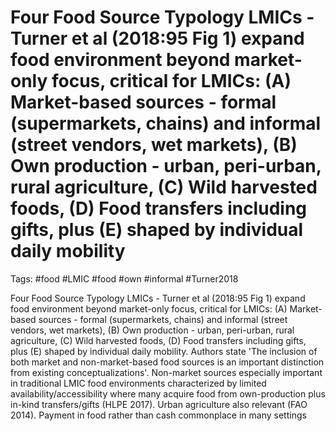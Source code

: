 # Four Food Source Typology LMICs - Turner et al (2018:95 Fig 1) expand food environment beyond market-only focus, critical for LMICs: (A) Market-based sources - formal (supermarkets, chains) and informal (street vendors, wet markets), (B) Own production - urban, peri-urban, rural agriculture, (C) Wild harvested foods, (D) Food transfers including gifts, plus (E) shaped by individual daily mobility

Tags: #food #LMIC #food #own #informal #Turner2018

Four Food Source Typology LMICs - Turner et al (2018:95 Fig 1) expand food environment beyond market-only focus, critical for LMICs: (A) Market-based sources - formal (supermarkets, chains) and informal (street vendors, wet markets), (B) Own production - urban, peri-urban, rural agriculture, (C) Wild harvested foods, (D) Food transfers including gifts, plus (E) shaped by individual daily mobility. Authors state 'The inclusion of both market and non-market-based food sources is an important distinction from existing conceptualizations'. Non-market sources especially important in traditional LMIC food environments characterized by limited availability/accessibility where many acquire food from own-production plus in-kind transfers/gifts (HLPE 2017). Urban agriculture also relevant (FAO 2014). Payment in food rather than cash commonplace in many settings